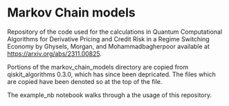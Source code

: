 # Markov Chain models
Repository of the code used for the calculations in Quantum Computational Algorithms for Derivative Pricing and Credit Risk in a Regime Switching Economy by Ghysels, Morgan, and Mohammadbagherpoor available at https://arxiv.org/abs/2311.00825.

Portions of the markov_chain_models directory are copied from qiskit_algorithms 0.3.0, which has since been depricated. The files which are copied have been denoted so at the top of the file.

The example_nb notebook walks through a the usage of this repository. 
